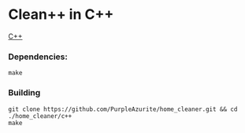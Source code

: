 # Clean++ in C++
[C++](https://nim-lang.org://isocpp.org/)

### Dependencies:
``` shell
make
```

### Building
``` shell
git clone https://github.com/PurpleAzurite/home_cleaner.git && cd ./home_cleaner/c++
make
```
